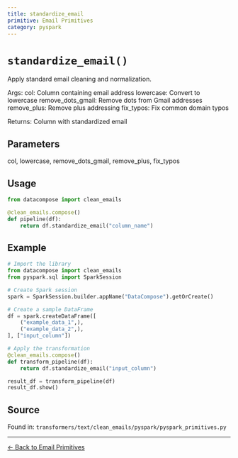 ```yaml
---
title: standardize_email
primitive: Email Primitives
category: pyspark
---
```


# `standardize_email()`

Apply standard email cleaning and normalization.

Args:
    col: Column containing email address
    lowercase: Convert to lowercase
    remove_dots_gmail: Remove dots from Gmail addresses
    remove_plus: Remove plus addressing
    fix_typos: Fix common domain typos

Returns:
    Column with standardized email

## Parameters

col, lowercase, remove_dots_gmail, remove_plus, fix_typos

## Usage

```python
from datacompose import clean_emails

@clean_emails.compose()
def pipeline(df):
    return df.standardize_email("column_name")
```

## Example

```python
# Import the library
from datacompose import clean_emails
from pyspark.sql import SparkSession

# Create Spark session
spark = SparkSession.builder.appName("DataCompose").getOrCreate()

# Create a sample DataFrame
df = spark.createDataFrame([
    ("example_data_1",),
    ("example_data_2",),
], ["input_column"])

# Apply the transformation
@clean_emails.compose()
def transform_pipeline(df):
    return df.standardize_email("input_column")

result_df = transform_pipeline(df)
result_df.show()
```

## Source

Found in: `transformers/text/clean_emails/pyspark/pyspark_primitives.py`

---
[← Back to Email Primitives](/primitives/emails)
